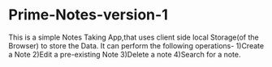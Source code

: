 # Prime-Notes-version-1
This is a simple Notes Taking App,that uses client side local Storage(of the Browser) to store the Data.
It can perform the following operations-
1)Create a Note
2)Edit a pre-existing Note
3)Delete a note
4)Search for a note.
